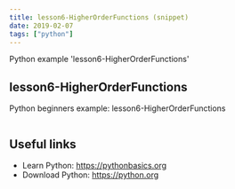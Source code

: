 ```yaml
---
title: lesson6-HigherOrderFunctions (snippet)
date: 2019-02-07
tags: ["python"]
---
```

Python example 'lesson6-HigherOrderFunctions'


## lesson6-HigherOrderFunctions

Python beginners example: lesson6-HigherOrderFunctions

```python


```

## Useful links

- Learn Python: https://pythonbasics.org
- Download Python: https://python.org
